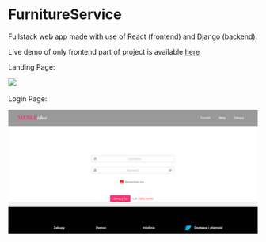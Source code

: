 # FurnitureService
Fullstack web app made with use of React (frontend) and Django (backend).

Live demo of only frontend part of project is available [here](https://przemyslawsarnacki.github.io/FurnitureService/)

Landing Page: 

![](preview/landing-page.gif)

Login Page:

![](preview/login.png)
